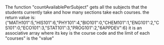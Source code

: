 The function "countAvailablePerSubject" gets all the subjects that the students currently take and how many sections take each courses.
the return value is:
    {"MATH101":5,"HIS101":6,"PHY101":4,"BIO101":0,"CHEM101":1,"ENG101":2,"CS101":0,"ECO101":3,"STAT101":3,"PROG101":2,"6APPDEV":6}
it is an associative array where its key is the course code and the limit of each "courses" is the "value"